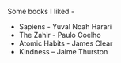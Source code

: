 Some books I liked -
* Sapiens - Yuval Noah Harari
* The Zahir - Paulo Coelho
* Atomic Habits - James Clear
* Kindness – Jaime Thurston

